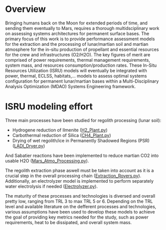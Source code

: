 Overview
========

Bringing humans back on the Moon for extended periods of time, and sending them eventually to Mars, requires a thorough multidsciplinary work on assessing systems architectures for permanent surface bases. The primary focus of this work is to provide performance assessment models for the extraction and the processing of lunar/martian soil and martian atmosphere for the in-situ production of propellant and essential resources for the crew and infrastructures (O2/H2O). The key figures of merit are comprised of power requirements, thermal management requirements, system mass, and resources consumption/production rates. These In-Situ Resources Utilization (ISRU) models will eventually be integrated with power, thermal, ECLSS, habitats,... models to assess optimal systems configuration for permanent lunar/martian bases within a Multi-Disciplinary Analysis Optimization (MDAO) Systems Engineering framework.

# ISRU modeling effort

Three main processes have been studied for regolith processing (lunar soil):

- Hydrogene reduction of Ilmenite ([H2_Plant.py](https://github.com/Antoine-Marin-Git/ISRU_Moon_Mars/tree/master/H2_Plant.py))
- Carbothermal reduction of Silica ([CH4_Plant.py](https://github.com/Antoine-Marin-Git/ISRU_Moon_Mars/tree/master/CH4_Plant.py))
- Drying of wet regolith/ice in Permanently Shadowed Regions (PSR) ([LADI_Dryer.py](https://github.com/Antoine-Marin-Git/ISRU_Moon_Mars/tree/master/LADI_Dryer.py))

And Sabatier reactions have been implemented to reduce martian CO2 into usable H2O ([Mars_Atmo_Processing.py](https://github.com/Antoine-Marin-Git/ISRU_Moon_Mars/tree/master/Mars_Atmo_Processing.py)).

The regolith extraction phase aswell must be taken into account as it is a crucial step in the overall processing chain ([Extraction_Rovers.py](https://github.com/Antoine-Marin-Git/ISRU_Moon_Mars/tree/master/Extraction_Rovers.py)). Additionally, an electrolyzer model is implemented to perform separately water electrolysis if needed ([Electrolyzer.py](https://github.com/Antoine-Marin-Git/ISRU_Moon_Mars/tree/master/Electrolyzer.py)).

The maturity of these processes and technologies is diversed and overall pretty low, ranging from TRL 3 to max TRL 5 or 6. Depending on the TRL level and available literature on the defferent processes and technologies, various assumptions have been used to develop these models to achieve the goal of providing key metrics needed for the study, such as power requirements, heat to be dissipated, and overall system mass. 
